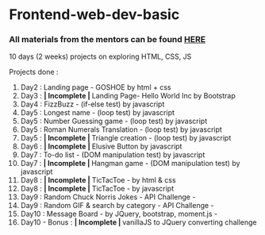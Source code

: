 # Frontend-web-dev-basic

<h3>All materials from the mentors can be found <a href="https://docs.google.com/spreadsheets/d/15oVguqIGNBuBDwIcmWkViIB_6qkgWXO26rh-AVfSDPY/edit#gid=2145330360">HERE</a></h3>

10 days (2 weeks) projects on exploring HTML, CSS, JS

Projects done :

<ol>
    <li>Day2 : Landing page - GOSHOE by html + css</li>
    <li>Day3 : <strong>| Incomplete | </strong> Landing Page- Hello World Inc by Bootstrap</li>
    <li>Day4 : FizzBuzz - (if-else test) by javascript</li>
    <li>Day5 : Longest name - (loop test) by javascript</li>
    <li>Day5 : Number Guessing game - (loop test) by javascript</li>
    <li>Day5 : Roman Numerals Translation - (loop test) by javascript</li>
    <li>Day5 : <strong>| Incomplete | </strong> Triangle creation - (loop test) by javascript</li>
    <li>Day6 : <strong>| Incomplete | </strong> Elusive Button by javascript</li>
    <li>Day7 : To-do list - (DOM manipulation test) by javascript</li>
    <li>Day7 : <strong>| Incomplete | </strong> Hangman game - (DOM manipulation test) by javascript</li>
    <li>Day8 : <strong>| Incomplete | </strong> TicTacToe - by html & css</li>
    <li>Day8 : <strong>| Incomplete | </strong> TicTacToe - by javascript</li>
    <li>Day9 : Random Chuck Norris Jokes - API Challenge - </li>
    <li>Day9 : Random GIF & search by category - API Challenge - </li>
    <li>Day10 : Message Board - by JQuery, bootstrap, moment.js - </li>
    <li>Day10 - Bonus : <strong>| Incomplete | </strong> vanillaJS to JQuery converting challenge </li>
</ol>
